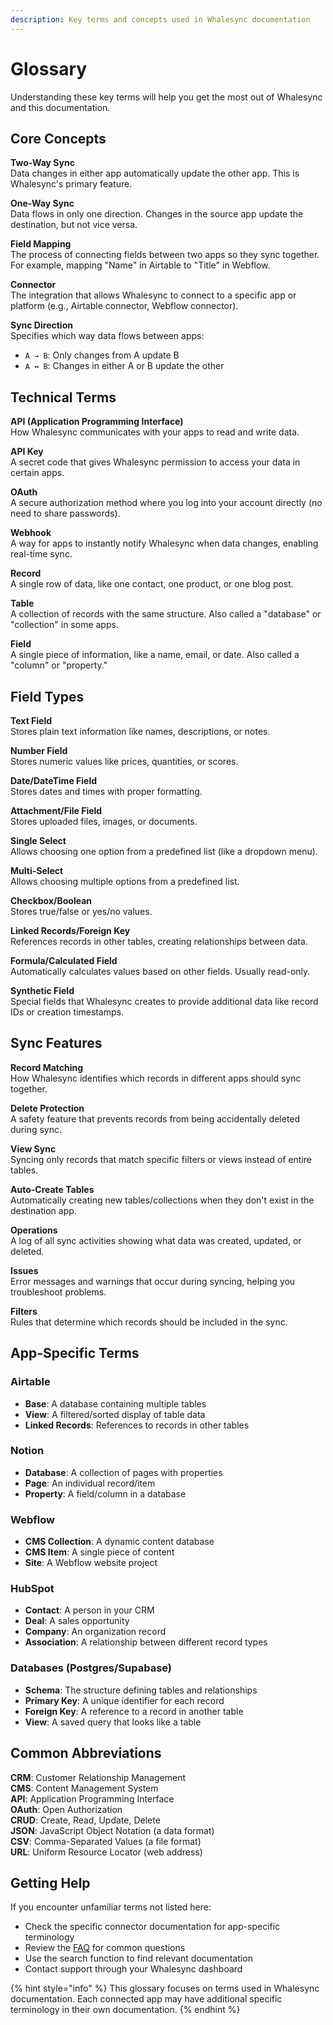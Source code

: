 ```yaml
---
description: Key terms and concepts used in Whalesync documentation
---
```


# Glossary

Understanding these key terms will help you get the most out of Whalesync and this documentation.

## Core Concepts

**Two-Way Sync**  
Data changes in either app automatically update the other app. This is Whalesync's primary feature.

**One-Way Sync**  
Data flows in only one direction. Changes in the source app update the destination, but not vice versa.

**Field Mapping**  
The process of connecting fields between two apps so they sync together. For example, mapping "Name" in Airtable to "Title" in Webflow.

**Connector**  
The integration that allows Whalesync to connect to a specific app or platform (e.g., Airtable connector, Webflow connector).

**Sync Direction**  
Specifies which way data flows between apps:
- `A → B`: Only changes from A update B
- `A ↔ B`: Changes in either A or B update the other

## Technical Terms

**API (Application Programming Interface)**  
How Whalesync communicates with your apps to read and write data.

**API Key**  
A secret code that gives Whalesync permission to access your data in certain apps.

**OAuth**  
A secure authorization method where you log into your account directly (no need to share passwords).

**Webhook**  
A way for apps to instantly notify Whalesync when data changes, enabling real-time sync.

**Record**  
A single row of data, like one contact, one product, or one blog post.

**Table**  
A collection of records with the same structure. Also called a "database" or "collection" in some apps.

**Field**  
A single piece of information, like a name, email, or date. Also called a "column" or "property."

## Field Types

**Text Field**  
Stores plain text information like names, descriptions, or notes.

**Number Field**  
Stores numeric values like prices, quantities, or scores.

**Date/DateTime Field**  
Stores dates and times with proper formatting.

**Attachment/File Field**  
Stores uploaded files, images, or documents.

**Single Select**  
Allows choosing one option from a predefined list (like a dropdown menu).

**Multi-Select**  
Allows choosing multiple options from a predefined list.

**Checkbox/Boolean**  
Stores true/false or yes/no values.

**Linked Records/Foreign Key**  
References records in other tables, creating relationships between data.

**Formula/Calculated Field**  
Automatically calculates values based on other fields. Usually read-only.

**Synthetic Field**  
Special fields that Whalesync creates to provide additional data like record IDs or creation timestamps.

## Sync Features

**Record Matching**  
How Whalesync identifies which records in different apps should sync together.

**Delete Protection**  
A safety feature that prevents records from being accidentally deleted during sync.

**View Sync**  
Syncing only records that match specific filters or views instead of entire tables.

**Auto-Create Tables**  
Automatically creating new tables/collections when they don't exist in the destination app.

**Operations**  
A log of all sync activities showing what data was created, updated, or deleted.

**Issues**  
Error messages and warnings that occur during syncing, helping you troubleshoot problems.

**Filters**  
Rules that determine which records should be included in the sync.

## App-Specific Terms

### Airtable
- **Base**: A database containing multiple tables
- **View**: A filtered/sorted display of table data
- **Linked Records**: References to records in other tables

### Notion
- **Database**: A collection of pages with properties
- **Page**: An individual record/item
- **Property**: A field/column in a database

### Webflow
- **CMS Collection**: A dynamic content database
- **CMS Item**: A single piece of content
- **Site**: A Webflow website project

### HubSpot
- **Contact**: A person in your CRM
- **Deal**: A sales opportunity
- **Company**: An organization record
- **Association**: A relationship between different record types

### Databases (Postgres/Supabase)
- **Schema**: The structure defining tables and relationships
- **Primary Key**: A unique identifier for each record
- **Foreign Key**: A reference to a record in another table
- **View**: A saved query that looks like a table

## Common Abbreviations

**CRM**: Customer Relationship Management  
**CMS**: Content Management System  
**API**: Application Programming Interface  
**OAuth**: Open Authorization  
**CRUD**: Create, Read, Update, Delete  
**JSON**: JavaScript Object Notation (a data format)  
**CSV**: Comma-Separated Values (a file format)  
**URL**: Uniform Resource Locator (web address)

## Getting Help

If you encounter unfamiliar terms not listed here:

- Check the specific connector documentation for app-specific terminology
- Review the [FAQ](resources/support/faq.md) for common questions
- Use the search function to find relevant documentation
- Contact support through your Whalesync dashboard

{% hint style="info" %}
This glossary focuses on terms used in Whalesync documentation. Each connected app may have additional specific terminology in their own documentation.
{% endhint %}